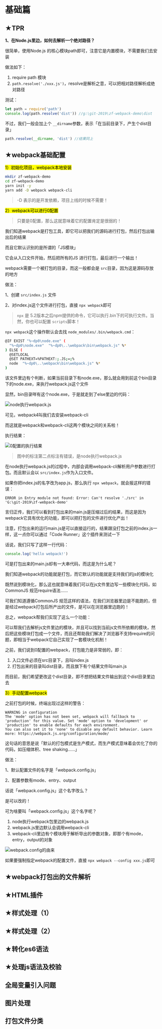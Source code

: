 # 基础篇

## ★TPR

**1、在Node.js里边，如何去解析一个绝对路径？**

很简单，使用Node.js 的核心模块path即可，注意它是内置模块，不需要我们去安装

做法如下：

1. require path 模块
2. `path.resolve('./xxx.js')`，resolve是解析之意，可以把相对路径解析成绝对路径

测试：

``` js
let path = require('path')
console.log(path.resolve('dist')) //g:\git-2019\zf-webpack-demo\dist
```

不过，我们一般会加上个 `__dirname`参数，表示「在当前目录下，产生个dist目录」

``` js
path.resolve(__dirname, 'dist') //结果同上
```






## ★webpack基础配置

<mark>1）初始化项目，webpack本地安装</mark>

``` bash
mkdir zf-webpack-demo
cd zf-webpack-demo
yarn init -y
yarn add -D webpack webpack-cli
```

> -D 表示的是开发依赖，项目上线的时候不需要！

<mark>2）webpack可以进行0配置</mark>

> 只要是0配置，那么这就意味着它的配置肯定是很弱的！

我们知道webpack是打包工具，即它可以把我们的源码进行打包，然后打包出输出后的结果

而且它默认识别的是所谓的「JS模块」

它会从入口文件开始，然后把所有的JS 进行打包，最后进行一个输出！

webpack需要一个被打包的目录，而这一般都会是 `src`目录，因为这是源码存放的地方

做法：

1、创建 `src/index.js` 文件

2、对index.js这个文件进行打包，直接 `npx webpack`即可

> `npx` 是 5.2版本之后npm提供的命令，它可以执行.bin下的可执行文件。当然，你也可以配置 `scripts`脚本！

`npx webpack`这个操作默认会去找 `node_modules/.bin/webpack.cmd`：

``` bash
@IF EXIST "%~dp0\node.exe" (
  "%~dp0\node.exe"  "%~dp0\..\webpack\bin\webpack.js" %*
) ELSE (
  @SETLOCAL
  @SET PATHEXT=%PATHEXT:;.JS;=;%
  node  "%~dp0\..\webpack\bin\webpack.js" %*
)
```

该文件里边有个判断，如果当前目录下有node.exe，那么就会用到前这个bin目录下的node.exe，来执行webpack.js这个文件

显然，bin目录咩有这个node.exe，于是就走到了else里边的代码：

![node执行webpack.js](assets/img/2019-12-29-19-51-28.png)

可见，webpack4叫我们去安装webpack-cli

而这就是webpack和webpack-cli这两个模块之间的关系啦！

执行结果：

![0配置的执行结果](assets/img/2019-12-30-00-13-16.png)

> 图中的标注第二点标注有错误，是node执行webpack.js

在node执行webpack.js的过程中，内部会调用webpack-cli解析用户参数进行打包。而且默认会以 `src/index.js`作为入口文件。

如果你把index.js的名字改为app.js，那么执行 `npx webpack`，就会报这样的错误：

```
ERROR in Entry module not found: Error: Can't resolve './src' in 'G:\git-2019\zf-webpack-demo'
```

言归正传，我们可以看到打包出来的main.js是压缩过后的结果，而这是因为webpack它具有优化的功能，即可以把打包的文件进行优化产出！

注意，打包出来的运行main.js是可以直接运行的，结果跟没打包之前的index.js一样，这一点你可以通过「Code Runner」这个插件来测试一下

话说，我们只写了这样一行代码：

``` js
console.log('hello webpack!')
```

可是打包出来的main.js却有一大串代码，而这是为什么呢？

我们知道webpack的功能就是打包，而它默认的功能就是支持我们的js的模块化

既然说到模块化，那么这也就意味着我们可以在js文件里边写一些模块化代码，如CommonJS 规范require语法……

可我们知道遵循CommonJS 规范这样的语法，在我们浏览器里边是不能跑的，但是经过webpack打包后所产出的文件，是可以在浏览器里边跑的！

总之，webpack帮我们实现了这么一个功能：

可以帮我们去解析js文件里边的模块，并且可以找到当前js文件所依赖的模块，然后把这些模块打包成一个文件，而且还帮助我们解决了浏览器不支持require的问题，即相当于webpack它自己实现了一套模块化机制！

之前，我们说到0配置的webpack，打包能力是非常弱的，即：

1. 入口文件必须在src目录下，且叫index.js
2. 打包出来的目录叫dist目录，而且旗下有个结果文件叫main.js

而目前，我们希望更改这个dist目录，即不想把结果文件输出到这个dist目录里边去

<mark>3）手动配置webpack</mark>

之前打包的时候，终端出现过这样的警告：

```
WARNING in configuration
The 'mode' option has not been set, webpack will fallback to 'production' for this value. Set 'mode' option to 'development' or 'production' to enable defaults for each environment.
You can also set it to 'none' to disable any default behavior. Learn more: https://webpack.js.org/configuration/mode/
```

这句话的意思是说「默认的打包模式是生产模式，而生产模式意味着会优化了你的代码，如压缩体积、tree shaking……」

做法：

1、默认配置文件的名字是「webpack.config.js」

2、配置参数有mode、entry、output

话说「webpack.config.js」这个名字改么？

是可以改的！

可为啥要叫「webpack.config.js」这个名字呢？

1. node执行webpack包里边的webpack.js
2. webpack.js里边默认会调用webpack-cli
3. webpack-cli里边有个模块用于解析导出的参数对象，即那个有mode，entry，output的对象

![webpack.config的由来](assets/img/2019-12-31-02-09-41.png)

如果要强制指定webpack的配置文件，直接 `npx webpack --config xxx.js`即可

## ★webpack打包出的文件解析

## ★HTML插件

## ★样式处理（1）


## ★样式处理（2）

## ★转化es6语法

## ★处理js语法及校验

## 全局变量引入问题

## 图片处理

## 打包文件分类




